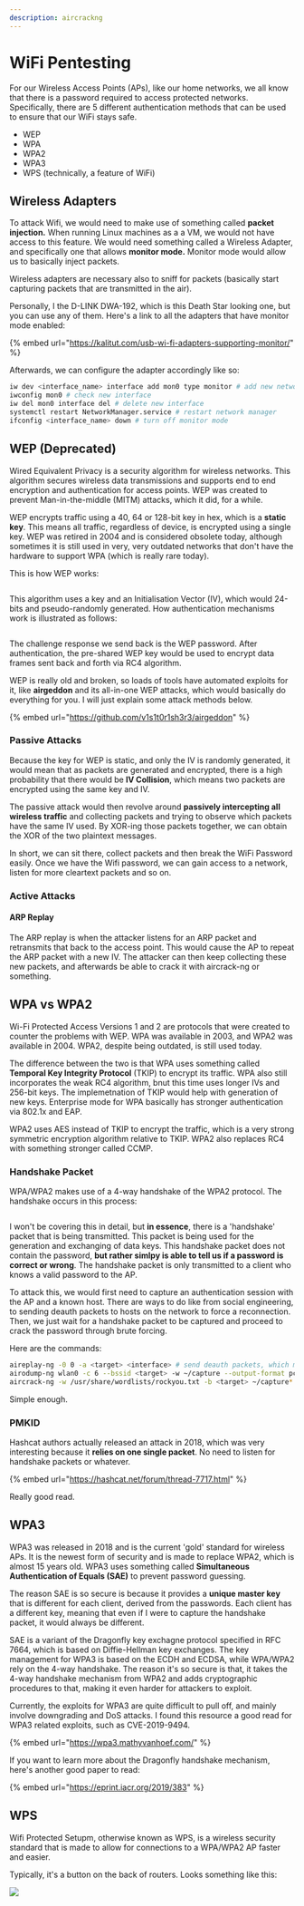 ```yaml
---
description: aircrackng
---
```


# WiFi Pentesting

For our Wireless Access Points (APs), like our home networks, we all know that there is a password required to access protected networks. Specifically, there are 5 different authentication methods that can be used to ensure that our WiFi stays safe.&#x20;

* WEP
* WPA
* WPA2
* WPA3&#x20;
* WPS (technically, a feature of WiFi)

## Wireless Adapters

To attack Wifi, we would need to make use of something called **packet injection.** When running Linux machines as a a VM, we would not have access to this feature. We would need something called a Wireless Adapter, and specifically one that allows **monitor mode.** Monitor mode would allow us to basically inject packets.&#x20;

Wireless adapters are necessary also to sniff for packets (basically start capturing packets that are transmitted in the air).&#x20;

Personally, I the D-LINK DWA-192, which is this Death Star looking one, but you can use any of them. Here's a link to all the adapters that have monitor mode enabled:

{% embed url="https://kalitut.com/usb-wi-fi-adapters-supporting-monitor/" %}

Afterwards, we can configure the adapter accordingly like so:

```bash
iw dev <interface_name> interface add mon0 type monitor # add new network interface with monitor mode
iwconfig mon0 # check new interface
iw del mon0 interface del # delete new interface
systemctl restart NetworkManager.service # restart network manager
ifconfig <interface_name> down # turn off monitor mode
```

## WEP (Deprecated)

Wired Equivalent Privacy is a security algorithm for wireless networks. This algorithm secures wireless data transmissions and supports end to end encryption and authentication for access points. WEP was created to prevent Man-in-the-middle (MITM) attacks, which it did, for a while.&#x20;

WEP encrypts traffic using a 40, 64 or 128-bit key in hex, which is a **static key**. This means all traffic, regardless of device, is encrypted using a single key. WEP was retired in 2004 and is considered obsolete today, although sometimes it is still used in very, very outdated networks that don't have the hardware to support WPA (which is really rare today).&#x20;

This is how WEP works:

<figure><img src="../.gitbook/assets/image (3) (1).png" alt=""><figcaption></figcaption></figure>

This algorithm uses a key and an Initialisation Vector (IV), which would 24-bits and pseudo-randomly generated. How authentication mechanisms work is illustrated as follows:

<figure><img src="../.gitbook/assets/image (1) (5).png" alt=""><figcaption></figcaption></figure>

The challenge response we send back is the WEP password. After authentication, the pre-shared WEP key would be used to encrypt data frames sent back and forth via RC4 algorithm.&#x20;

WEP is really old and broken, so loads of tools have automated exploits for it, like **airgeddon** and its  all-in-one WEP attacks, which would basically do everything for you. I will just explain some attack methods below.

{% embed url="https://github.com/v1s1t0r1sh3r3/airgeddon" %}

### Passive Attacks

Because the key for WEP is static, and only the IV is randomly generated, it would mean that as packets are generated and encrypted, there is a high probability that there would be **IV Collision**, which means two packets are encrypted using the same key and IV.&#x20;

The passive attack would then revolve around **passively intercepting all wireless traffic** and collecting packets and trying to observe which packets have the same IV used. By XOR-ing those packets together, we can obtain the XOR of the two plaintext messages.&#x20;

In short, we can sit there, collect packets and then break the WiFi Password easily. Once we have the Wifi password, we can gain access to a network, listen for more cleartext packets and so on.&#x20;

### Active Attacks

#### ARP Replay

The ARP replay is when the attacker listens for an ARP packet and retransmits that back to the access point. This would cause the AP to repeat the ARP packet with a new IV. The attacker can then keep collecting these new packets, and afterwards be able to crack it with aircrack-ng or something.

## WPA vs WPA2&#x20;

Wi-Fi Protected Access Versions 1 and 2 are protocols that were created to counter the problems with WEP. WPA was available in 2003, and WPA2 was available in 2004. WPA2, despite being outdated, is still used today.

The difference between the two is that WPA uses something called **Temporal Key Integrity Protocol** (TKIP) to encrypt its traffic. WPA also still incorporates the weak RC4 algorithm, bnut this time uses longer IVs and 256-bit keys. The implemetnation of TKIP would help with generation of new keys. Enterprise mode for WPA basically has stronger authentication via 802.1x and EAP.&#x20;

WPA2 uses AES instead of TKIP to encrypt the traffic, which is a very strong symmetric encryption algorithm relative to TKIP. WPA2 also replaces RC4 with something stronger called CCMP.&#x20;

### Handshake Packet

WPA/WPA2 makes use of a 4-way handshake of the WPA2 protocol. The handshake occurs in this process:

<figure><img src="../.gitbook/assets/image.png" alt=""><figcaption></figcaption></figure>

I won't be covering this in detail, but **in essence**, there is a 'handshake' packet that is being transmitted. This packet is being used for the generation and exchanging of data keys. This handshake packet does not contain the password, **but rather simlpy is able to tell us if a password is correct or wrong**. The handshake packet is only transmitted to a client who knows a valid password to the AP.&#x20;

To attack this, we would first need to capture an authentication session with the AP and a known host. There are ways to do like from social engineering, to sending deauth packets to hosts on the network to force a reconnection. Then, we just wait for a handshake packet to be captured and proceed to crack the password through brute forcing.

Here are the commands:

```bash
aireplay-ng -0 0 -a <target> <interface> # send deauth packets, which may work
airodump-ng wlan0 -c 6 --bssid <target> -w ~/capture --output-format pcap # listen for packet
aircrack-ng -w /usr/share/wordlists/rockyou.txt -b <target> ~/capture*.pcap #crack password
```

Simple enough.

### PMKID

Hashcat authors actually released an attack in 2018, which was very interesting because it **relies on one single packet**. No need to listen for handshake packets or whatever.

{% embed url="https://hashcat.net/forum/thread-7717.html" %}

Really good read.

## WPA3

WPA3 was released in 2018 and is the current 'gold' standard for wireless APs. It is the newest form of security and is made to replace WPA2, which is almost 15 years old. WPA3 uses something called **Simultaneous Authentication of Equals (SAE)** to prevent password guessing.&#x20;

The reason SAE is so secure is because it provides a **unique master key** that is different for each client, derived from the passwords. Each client has a different key, meaning that even if I were to capture the handshake packet, it would always be different.&#x20;

SAE is a variant of the Dragonfly key exchagne protocol specified in RFC 7664, which is based on Diffie-Hellman key exchanges. The key management for WPA3 is based on the ECDH and ECDSA, while WPA/WPA2 rely on the 4-way handshake. The reason it's so secure is that, it takes the 4-way handshake mechanism from WPA2 and adds cryptographic procedures to that, making it even harder for attackers to exploit.

Currently, the exploits for WPA3 are quite difficult to pull off, and mainly involve downgrading and DoS attacks. I found this resource a good read for WPA3 related exploits, such as CVE-2019-9494.

{% embed url="https://wpa3.mathyvanhoef.com/" %}

If you want to learn more about the Dragonfly handshake mechanism, here's another good paper to read:

{% embed url="https://eprint.iacr.org/2019/383" %}

## WPS

Wifi Protected Setupm, otherwise known as WPS, is a wireless security standard that is made to allow for connections to a WPA/WPA2 AP faster and easier.

Typically, it's a button on the back of routers. Looks something like this:

![](<../.gitbook/assets/image (149).png>)
